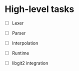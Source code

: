 
# High-level tasks

- [ ] Lexer
- [ ] Parser
- [ ] Interpolation
- [ ] Runtime
- [ ] libgit2 integration




